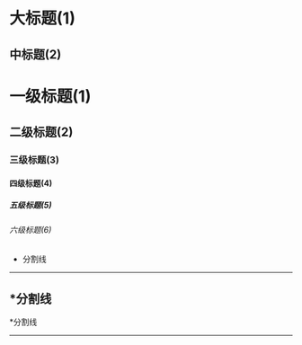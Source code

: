大标题(1)
=====

中标题(2)
-----

# 一级标题(1)
## 二级标题(2)
### 三级标题(3)
#### 四级标题(4)
##### 五级标题(5)
###### 六级标题(6)


* 分割线
*******************
*分割线
-------------------
*分割线
__________________
